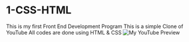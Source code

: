 # 1-CSS-HTML
This is my first Front End Development Program
This is a simple Clone of YouTube
All codes are done using HTML & CSS
![My YouTube Preview](https://github.com/Manoj007h/1-CSS-HTML/assets/130761075/84cc80c4-14a3-45eb-879d-37185692fd24)
